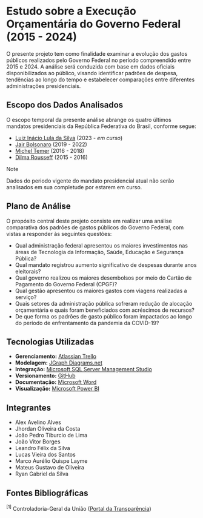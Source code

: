 # Estudo sobre a Execução Orçamentária do Governo Federal (2015 - 2024)

O presente projeto tem como finalidade examinar a evolução dos gastos públicos realizados pelo Governo Federal no período compreendido entre 2015 e 2024. A análise será conduzida com base em dados oficiais disponibilizados ao público, visando identificar padrões de despesa, tendências ao longo do tempo e estabelecer comparações entre diferentes administrações presidenciais.

## Escopo dos Dados Analisados

O escopo temporal da presente análise abrange os quatro últimos mandatos presidenciais da República Federativa do Brasil, conforme segue:

* [Luiz Inácio Lula da Silva](https://pt.wikipedia.org/wiki/Luiz_In%C3%A1cio_Lula_da_Silva) (2023 - *em curso*)
* [Jair Bolsonaro](https://pt.wikipedia.org/wiki/Jair_Bolsonaro) (2019 - 2022)
* [Michel Temer](https://pt.wikipedia.org/wiki/Michel_Temer) (2016 - 2018)
* [Dilma Rousseff](https://pt.wikipedia.org/wiki/Dilma_Rousseff) (2015 - 2016)

> [!NOTE]
> Dados do periodo vigente do mandato presidencial atual não serão analisados em sua completude por estarem em curso.

## Plano de Análise

O propósito central deste projeto consiste em realizar uma análise comparativa dos padrões de gastos públicos do Governo Federal, com vistas a responder às seguintes questões:

* Qual administração federal apresentou os maiores investimentos nas áreas de Tecnologia da Informação, Saúde, Educação e Segurança Pública?
* Qual mandato registrou aumento significativo de despesas durante anos eleitorais?
* Qual governo realizou os maiores desembolsos por meio do Cartão de Pagamento do Governo Federal (CPGF)?
* Qual gestão apresentou os maiores gastos com viagens realizadas a serviço?
* Quais setores da administração pública sofreram redução de alocação orçamentária e quais foram beneficiados com acréscimos de recursos?
* De que forma os padrões de gasto público foram impactados ao longo do período de enfrentamento da pandemia da COVID-19?

## Tecnologias Utilizadas

* **Gerenciamento:** [Atlassian Trello](https://trello.com/)
* **Modelagem:** [JGraph Diagrams.net](https://app.diagrams.net/)
* **Integração:** [Microsoft SQL Server Management Studio](https://www.microsoft.com/en-us/sql-server/sql-server-downloads)
* **Versionamento:** [GitHub](https://github.com/)
* **Documentação:** [Microsoft Word](https://word.cloud.microsoft/en-us/)
* **Visualização:** [Microsoft Power BI](https://www.microsoft.com/en-us/power-platform/products/power-bi/downloads)

##  Integrantes

* Alex Avelino Alves
* Jhordan Oliveira da Costa
* João Pedro Tiburcio de Lima
* João Vitor Borges
* Leandro Félix da Silva
* Lucas Vieira dos Santos
* Marco Aurélio Quispe Layme
* Mateus Gustavo de Oliveira
* Ryan Gabriel da Silva

##  Fontes Bibliográficas

<sup>[1]</sup> Controladoria-Geral da União ([Portal da Transparência](https://portaldatransparencia.gov.br/download-de-dados/))
